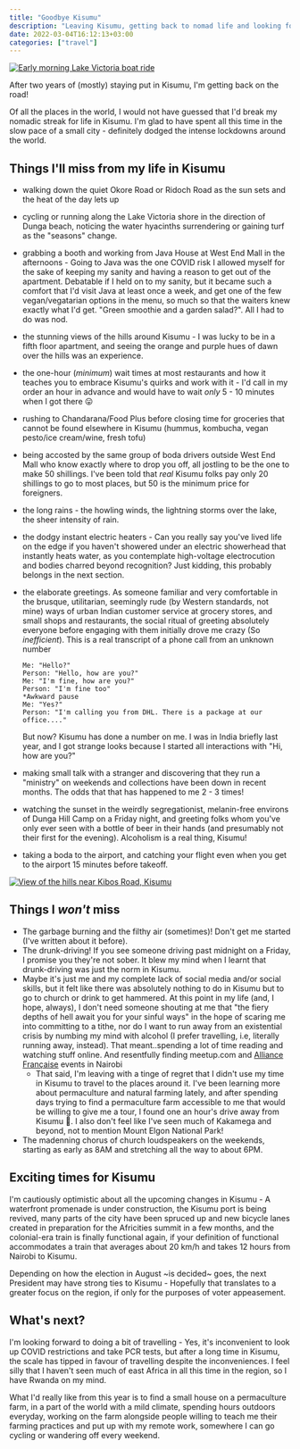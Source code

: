 ```yaml
---
title: "Goodbye Kisumu"
description: "Leaving Kisumu, getting back to nomad life and looking for farms"
date: 2022-03-04T16:12:13+03:00
categories: ["travel"]
---
```


<a href="/images/blog/2022-03-04-goodbye-kisumu/lake-victoria.jpg">
  <img src="/images/blog/2022-03-04-goodbye-kisumu/lake-victoria.jpg" alt="Early morning Lake Victoria boat ride">
</a>

After two years of (mostly) staying put in Kisumu, I'm getting back on the road!

Of all the places in the world, I would not have guessed that I'd break my nomadic streak for life in Kisumu. I'm glad to have spent all this time in the slow pace of a small city - definitely dodged the intense lockdowns around the world.

## Things I'll miss from my life in Kisumu
* walking down the quiet Okore Road or Ridoch Road as the sun sets and the heat of the day lets up
* cycling or running along the Lake Victoria shore in the direction of Dunga beach, noticing the water hyacinths surrendering or gaining turf as the "seasons" change.
* grabbing a booth and working from Java House at West End Mall in the afternoons - Going to Java was the one COVID risk I allowed myself for the sake of keeping my sanity and having a reason to get out of the apartment. Debatable if I held on to my sanity, but it became such a comfort that I'd visit Java at least once a week, and get one of the few vegan/vegatarian options in the menu, so much so that the waiters knew exactly what I'd get. "Green smoothie and a garden salad?". All I had to do was nod.
* the stunning views of the hills around Kisumu - I was lucky to be in a fifth floor apartment, and seeing the orange and purple hues of dawn over the hills was an experience.
* the one-hour (_minimum_) wait times at most restaurants and how it teaches you to embrace Kisumu's quirks and work with it - I'd call in my order an hour in advance and would have to wait _only_ 5 - 10 minutes when I got there 😛
* rushing to Chandarana/Food Plus before closing time for groceries that cannot be found elsewhere in Kisumu (hummus, kombucha, vegan pesto/ice cream/wine, fresh tofu)
* being accosted by the same group of boda drivers outside West End Mall who know exactly where to drop you off, all jostling to be the one to make 50 shillings. I've been told that _real_ Kisumu folks pay only 20 shillings to go to most places, but 50 is the minimum price for foreigners.
* the long rains - the howling winds, the lightning storms over the lake, the sheer intensity of rain.
* the dodgy instant electric heaters - Can you really say you've lived life on the edge if you haven't showered under an electric showerhead that instantly heats water, as you contemplate high-voltage electrocution and bodies charred beyond recognition? Just kidding, this probably belongs in the next section.
* the elaborate greetings. As someone familiar and very comfortable in the brusque, utilitarian, seemingly rude (by Western standards, not mine) ways of urban Indian customer service at grocery stores, and small shops and restaurants, the social ritual of greeting absolutely everyone before engaging with them initially drove me crazy (So _inefficient_). This is a real transcript of a phone call from an unknown number
  ```
  Me: "Hello?"
  Person: "Hello, how are you?"
  Me: "I'm fine, how are you?"
  Person: "I'm fine too"
  *Awkward pause
  Me: "Yes?"
  Person: "I'm calling you from DHL. There is a package at our office...."
  ```

  But now? Kisumu has done a number on me. I was in India briefly last year, and I got strange looks because I started all interactions with "Hi, how are you?"
* making small talk with a stranger and discovering that they run a "ministry" on weekends and collections have been down in recent months. The odds that that has happened to me 2 - 3 times!
* watching the sunset in the weirdly segregationist, melanin-free environs of Dunga Hill Camp on a Friday night, and greeting folks whom you've only ever seen with a bottle of beer in their hands (and presumably not their first for the evening). Alcoholism is a real thing, Kisumu!
* taking a boda to the airport, and catching your flight even when you get to the airport 15 minutes before takeoff.

<a href="/images/blog/2022-03-04-goodbye-kisumu/kisumu-kibos-road-hills.jpg">
  <img src="/images/blog/2022-03-04-goodbye-kisumu/kisumu-kibos-road-hills.jpg" alt="View of the hills near Kibos Road, Kisumu">
</a>

## Things I _won't_ miss
* The garbage burning and the filthy air (sometimes)! Don't get me started (I've written about it before).
* The drunk-driving! If you see someone driving past midnight on a Friday, I promise you they're not sober. It blew my mind when I learnt that drunk-driving was just the norm in Kisumu.
* Maybe it's just me and my complete lack of social media and/or social skills, but it felt like there was absolutely nothing to do in Kisumu but to go to church or drink to get hammered. At this point in my life (and, I hope, always), I don't need someone shouting at me that "the fiery depths of hell await you for your sinful ways" in the hope of scaring me into committing to a tithe, nor do I want to run away from an existential crisis by numbing my mind with alcohol (I prefer travelling, i.e, literally running away, instead). That meant..spending a lot of time reading and watching stuff online. And resentfully finding meetup.com and [Alliance Française](http://afkenya.org/) events in Nairobi
  * That said, I'm leaving with a tinge of regret that I didn't use my time in Kisumu to travel to the places around it. I've been learning more about permaculture and natural farming lately, and after spending days trying to find a permaculture farm accessible to me that would be willing to give me a tour, I found one an hour's drive away from Kisumu 🤦. I also don't feel like I've seen much of Kakamega and beyond, not to mention Mount Elgon National Park!
* The madenning chorus of church loudspeakers on the weekends, starting as early as 8AM and stretching all the way to about 6PM.

## Exciting times for Kisumu
I'm cautiously optimistic about all the upcoming changes in Kisumu - A waterfront promenade is under construction, the Kisumu port is being revived, many parts of the city have been spruced up and new bicycle lanes created in preparation for the Africities summit in a few months, and the colonial-era train is finally functional again, if your definition of functional accommodates a train that averages about 20 km/h and takes 12 hours from Nairobi to Kisumu.

Depending on how the election in August ~is decided~ goes, the next President may have strong ties to Kisumu - Hopefully that translates to a greater focus on the region, if only for the purposes of voter appeasement.

## What's next?
I'm looking forward to doing a bit of travelling - Yes, it's inconvenient to look up COVID restrictions and take PCR tests, but after a long time in Kisumu, the scale has tipped in favour of travelling despite the inconveniences. I feel silly that I haven't seen much of east Africa in all this time in the region, so I have Rwanda on my mind.

What I'd really like from this year is to find a small house on a permaculture farm, in a part of the world with a mild climate, spending hours outdoors everyday, working on the farm alongside people willing to teach me their farming practices and put up with my remote work, somewhere I can go cycling or wandering off every weekend.